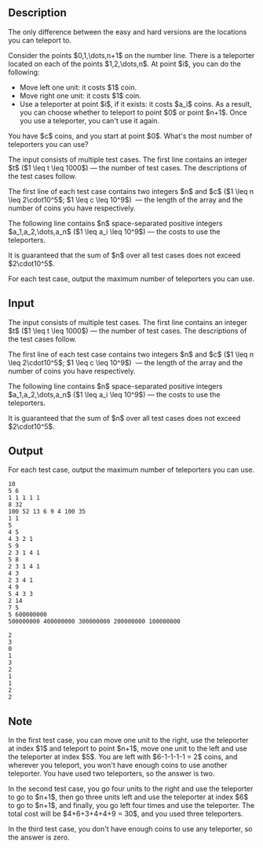 ## Description

<div><p><span class="tex-font-style-bf">The only difference between the easy and hard versions are the locations you can teleport to.</span></p><p>Consider the points $0,1,\dots,n+1$ on the number line. There is a teleporter located on each of the points $1,2,\dots,n$. At point $i$, you can do the following:</p><ul> <li> Move left one unit: it costs $1$ coin. </li><li> Move right one unit: it costs $1$ coin. </li><li> Use a teleporter at point $i$, if it exists: it costs $a_i$ coins. As a result, you can choose whether to teleport to point $0$ or point $n+1$. Once you use a teleporter, you <span class="tex-font-style-bf">can't</span> use it again. </li></ul><p>You have $c$ coins, and you start at point $0$. What's the most number of teleporters you can use?</p></div><div class="input-specification"><p>The input consists of multiple test cases. The first line contains an integer $t$ ($1 \leq t \leq 1000$)&nbsp;— the number of test cases. The descriptions of the test cases follow.</p><p>The first line of each test case contains two integers $n$ and $c$ ($1 \leq n \leq 2\cdot10^5$; $1 \leq c \leq 10^9$) &nbsp;— the length of the array and the number of coins you have respectively.</p><p>The following line contains $n$ space-separated positive integers $a_1,a_2,\dots,a_n$ ($1 \leq a_i \leq 10^9$)&nbsp;— the costs to use the teleporters.</p><p>It is guaranteed that the sum of $n$ over all test cases does not exceed $2\cdot10^5$.</p></div><div class="output-specification"><p>For each test case, output the maximum number of teleporters you can use.</p></div>

## Input

<p>The input consists of multiple test cases. The first line contains an integer $t$ ($1 \leq t \leq 1000$)&nbsp;— the number of test cases. The descriptions of the test cases follow.</p><p>The first line of each test case contains two integers $n$ and $c$ ($1 \leq n \leq 2\cdot10^5$; $1 \leq c \leq 10^9$) &nbsp;— the length of the array and the number of coins you have respectively.</p><p>The following line contains $n$ space-separated positive integers $a_1,a_2,\dots,a_n$ ($1 \leq a_i \leq 10^9$)&nbsp;— the costs to use the teleporters.</p><p>It is guaranteed that the sum of $n$ over all test cases does not exceed $2\cdot10^5$.</p>

## Output

<p>For each test case, output the maximum number of teleporters you can use.</p>





```input1|2,3,6,7,10,11,14,15,18,19
10
5 6
1 1 1 1 1
8 32
100 52 13 6 9 4 100 35
1 1
5
4 5
4 3 2 1
5 9
2 3 1 4 1
5 8
2 3 1 4 1
4 3
2 3 4 1
4 9
5 4 3 3
2 14
7 5
5 600000000
500000000 400000000 300000000 200000000 100000000
```




```output1
2
3
0
1
3
2
1
1
2
2
```



## Note

<p>In the first test case, you can move one unit to the right, use the teleporter at index $1$ and teleport to point $n+1$, move one unit to the left and use the teleporter at index $5$. You are left with $6-1-1-1-1 = 2$ coins, and wherever you teleport, you won't have enough coins to use another teleporter. You have used two teleporters, so the answer is two.</p><p>In the second test case, you go four units to the right and use the teleporter to go to $n+1$, then go three units left and use the teleporter at index $6$ to go to $n+1$, and finally, you go left four times and use the teleporter. The total cost will be $4+6+3+4+4+9 = 30$, and you used three teleporters.</p><p>In the third test case, you don't have enough coins to use any teleporter, so the answer is zero.</p>
